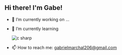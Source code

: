 ## Hi there! I'm **Gabe**!

<!--
**gabriel-marchal/gabriel-marchal** is a ✨ _special_ ✨ repository because its `README.md` (this file) appears on your GitHub profile.

Here are some ideas to get you started:
-->




- 🔭 I’m currently working on ...
- 🌱 I’m currently learning 

    ![c sharp](https://seeklogo.com/images/C/c-sharp-c-logo-02F17714BA-seeklogo.com.png "C Sharp")
- 📫 How to reach me: gabrielmarchal206@gmail.com
    
